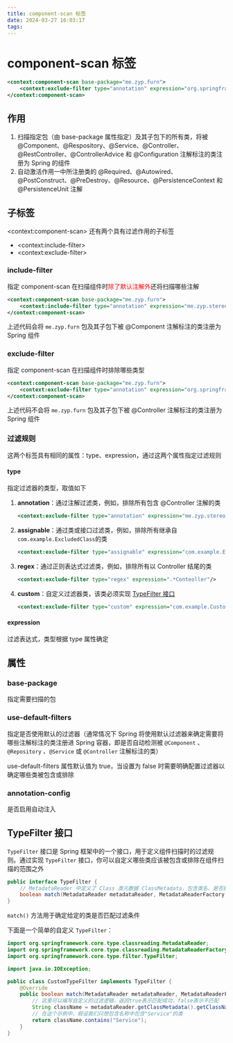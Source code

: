 ```yaml
---
title: component-scan 标签
date: 2024-03-27 16:03:17
tags:
---
```

# component-scan 标签

```xml
<context:component-scan base-package="me.zyp.furn">
    <context:exclude-filter type="annotation" expression="org.springframework.stereotype.Controller"/>
</context:component-scan>
```

## 作用

1. 扫描指定包（由 base-package 属性指定）及其子包下的所有类，将被 @Component、@Respository、@Service、@Controller、@RestController、@ControllerAdvice 和 @Configuration 注解标注的类注册为 Spring 的组件
2. 自动激活作用一中所注册类的 @Required、@Autowired、@PostConstruct、@PreDestroy、@Resource、@PersistenceContext 和 @PersistenceUnit 注解

## 子标签

\<context:component-scan\> 还有两个具有过滤作用的子标签

- \<context:include-filter\>
- \<context:exclude-filter\>

### include-filter

指定 component-scan 在扫描组件时<font color=red>除了默认注解外</font>还将扫描哪些注解

```xml
<context:component-scan base-package="me.zyp.furn">
    <context:include-filter type="annotation" expression="me.zyp.stereotype.Component"/>
</context:component-scan>
```

上述代码会将 `me.zyp.furn` 包及其子包下被 @Component 注解标注的类注册为 Spring 组件

### exclude-filter

指定 component-scan 在扫描组件时排除哪些类型

```xml
<context:component-scan base-package="me.zyp.furn">
    <context:exclude-filter type="annotation" expression="org.springframework.stereotype.Controller"/>
</context:component-scan>
```

上述代码不会将 `me.zyp.furn` 包及其子包下被 @Controller 注解标注的类注册为 Spring 组件

### 过滤规则

这两个标签具有相同的属性：type、expression，通过这两个属性指定过滤规则

#### type

指定过滤器的类型，取值如下

1. **annotation**：通过注解过滤类，例如，排除所有包含 @Controller 注解的类

   ```xml
   <context:exclude-filter type="annotation" expression="me.zyp.stereotype.Component"/>
   ```

2. **assignable**：通过类或接口过滤类，例如，排除所有继承自`com.example.ExcludedClass`的类

   ```xml
   <context:exclude-filter type="assignable" expression="com.example.ExcludedClass"/>
   ```

3. **regex**：通过正则表达式过滤类，例如，排除所有以 Controller 结尾的类

   ```xml
   <context:exclude-filter type="regex" expression=".*Conteoller"/>
   ```

4. **custom**：自定义过滤器类，该类必须实现 [TypeFilter 接口](#TypeFilter%20接口)

   ```xml
   <context:exclude-filter type="custom" expression="com.example.CustomTypeFilter"/>
   ```

#### expression

过滤表达式，类型根据 type 属性确定

## 属性

### base-package

指定需要扫描的包

### use-default-filters

指定是否使用默认的过滤器（通常情况下 Spring 将使用默认过滤器来确定需要将哪些注解标注的类注册进 Spring 容器，即是否自动检测被 `@Component` 、`@Repository` 、`@Service` 或 `@Controller` 注解标注的类）

use-default-filters 属性默认值为 true，当设置为 false 时需要明确配置过滤器以确定哪些类被包含或排除

### annotation-config

是否启用自动注入

## TypeFilter 接口

`TypeFilter` 接口是 Spring 框架中的一个接口，用于定义组件扫描时的过滤规则。通过实现 `TypeFilter` 接口，你可以自定义哪些类应该被包含或排除在组件扫描的范围之外

```java
public interface TypeFilter {
    // MetadataReader 中定义了 Class 类元数据 ClassMetadata，包含类名、是否接口、是否注解等类基础信息
	boolean match(MetadataReader metadataReader, MetadataReaderFactory metadataReaderFactory) throws IOException;
}
```

`match()` 方法用于确定给定的类是否匹配过滤条件

下面是一个简单的自定义 `TypeFilter`：

```java
import org.springframework.core.type.classreading.MetadataReader;
import org.springframework.core.type.classreading.MetadataReaderFactory;
import org.springframework.core.type.filter.TypeFilter;

import java.io.IOException;

public class CustomTypeFilter implements TypeFilter {
    @Override
    public boolean match(MetadataReader metadataReader, MetadataReaderFactory metadataReaderFactory) throws IOException {
        // 这里可以编写自定义的过滤逻辑，返回true表示匹配成功，false表示不匹配
        String className = metadataReader.getClassMetadata().getClassName();
        // 在这个示例中，假设我们只想包含名称中包含"Service"的类
        return className.contains("Service");
    }
}
```
